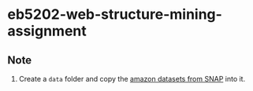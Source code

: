 # eb5202-web-structure-mining-assignment

## Note
1. Create a `data` folder and copy the [amazon datasets from SNAP](https://snap.stanford.edu/data/com-Amazon.html) into it.
